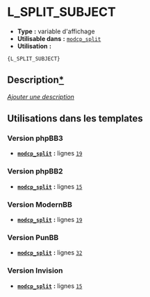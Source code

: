 # L_SPLIT_SUBJECT
* __Type__ __:__ variable d'affichage
* __Utilisable dans__ __:__ [`modcp_split`](../tpl/modcp_split.md#readme)
* __Utilisation__ __:__

```smarty
{L_SPLIT_SUBJECT}
```

## Description[*](https://fa-tvars.appspot.com/var/L_SPLIT_SUBJECT)
[*Ajouter une description*](https://fa-tvars.appspot.com/var/L_SPLIT_SUBJECT)

## Utilisations dans les templates

### Version phpBB3
* __[`modcp_split`](../tpl/modcp_split.md#readme)__ __:__ lignes [`19`](../src/prosilver/modcp_split.tpl#L19)

### Version phpBB2
* __[`modcp_split`](../tpl/modcp_split.md#readme)__ __:__ lignes [`15`](../src/subsilver/modcp_split.tpl#L15)

### Version ModernBB
* __[`modcp_split`](../tpl/modcp_split.md#readme)__ __:__ lignes [`19`](../src/modernbb/modcp_split.tpl#L19)

### Version PunBB
* __[`modcp_split`](../tpl/modcp_split.md#readme)__ __:__ lignes [`32`](../src/punbb/modcp_split.tpl#L32)

### Version Invision
* __[`modcp_split`](../tpl/modcp_split.md#readme)__ __:__ lignes [`15`](../src/invision/modcp_split.tpl#L15)

